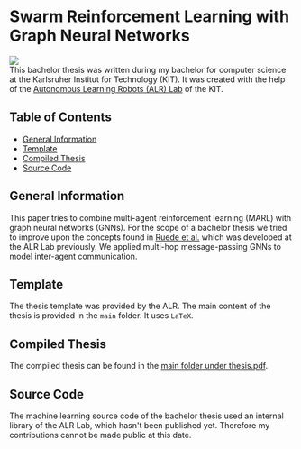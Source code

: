 # Swarm Reinforcement Learning with Graph Neural Networks
![](https://img.shields.io/badge/Tool-LaTeX-informational?style=plastic&logo=latex&logoColor=white&color=283443)
<br>
This bachelor thesis was written during my bachelor for computer science at the Karlsruher Institut for Technology (KIT). It was created with the help of the [Autonomous Learning Robots (ALR) Lab](https://alr.anthropomatik.kit.edu/index.php) of the KIT. 

## Table of Contents
  - [General Information](#general-information)
  - [Template](#template)
  - [Compiled Thesis](#compiled-thesis)
  - [Source Code](#source-code)

## General Information
This paper tries to combine multi-agent reinforcement learning (MARL) with graph neural networks (GNNs). For the scope of a bachelor thesis we tried to improve upon the concepts found in [Ruede et al.](https://phiresky.github.io/masters-thesis/manuscript.pdf) which was developed at the ALR Lab previously. We applied multi-hop message-passing GNNs to model inter-agent communication.

## Template
The thesis template was provided by the ALR. The main content of the thesis is provided in the `main` folder. It uses `LaTeX`.

## Compiled Thesis
The compiled thesis can be found in the [main folder under thesis.pdf](thesis.pdf).

## Source Code
The machine learning source code of the bachelor thesis used an internal library of the ALR Lab, which hasn't been published yet. Therefore my contributions cannot be made public at this date.
